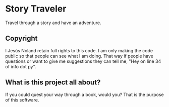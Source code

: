 # Story Traveler
Travel through a story and have an adventure.  

## Copyright  
I Jesús Noland retain full rights to this code. I am only making the code public so that people can see what I am doing. That way if people have questions or want to give me suggestions they can tell me, "Hey on line 34 of info dot py".  

## What is this project all about?  
If you could quest your way through a book, would you? That is the purpose of this software.

